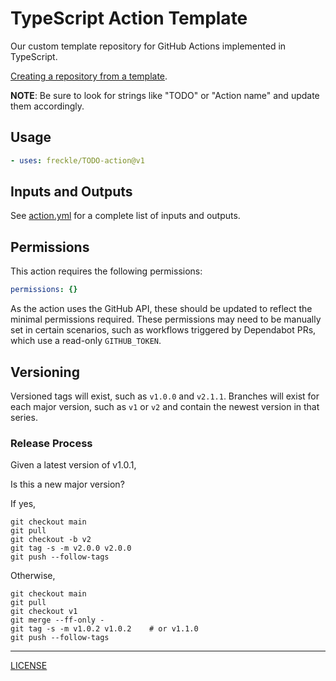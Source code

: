 # TypeScript Action Template

Our custom template repository for GitHub Actions implemented in TypeScript.

[Creating a repository from a template][docs].

[docs]: https://docs.github.com/en/repositories/creating-and-managing-repositories/creating-a-repository-from-a-template

**NOTE**: Be sure to look for strings like "TODO" or "Action name" and update
them accordingly.

## Usage

```yaml
- uses: freckle/TODO-action@v1
```

## Inputs and Outputs

See [action.yml](./action.yml) for a complete list of inputs and outputs.

## Permissions

This action requires the following permissions:

```yaml
permissions: {}
```

As the action uses the GitHub API, these should be updated to reflect the
minimal permissions required. These permissions may need to be manually set in
certain scenarios, such as workflows triggered by Dependabot PRs, which use a
read-only `GITHUB_TOKEN`.

## Versioning

Versioned tags will exist, such as `v1.0.0` and `v2.1.1`. Branches will exist
for each major version, such as `v1` or `v2` and contain the newest version in
that series.

### Release Process

Given a latest version of v1.0.1,

Is this a new major version?

If yes,

```console
git checkout main
git pull
git checkout -b v2
git tag -s -m v2.0.0 v2.0.0
git push --follow-tags
```

Otherwise,

```console
git checkout main
git pull
git checkout v1
git merge --ff-only -
git tag -s -m v1.0.2 v1.0.2    # or v1.1.0
git push --follow-tags
```

---

[LICENSE](./LICENSE)
